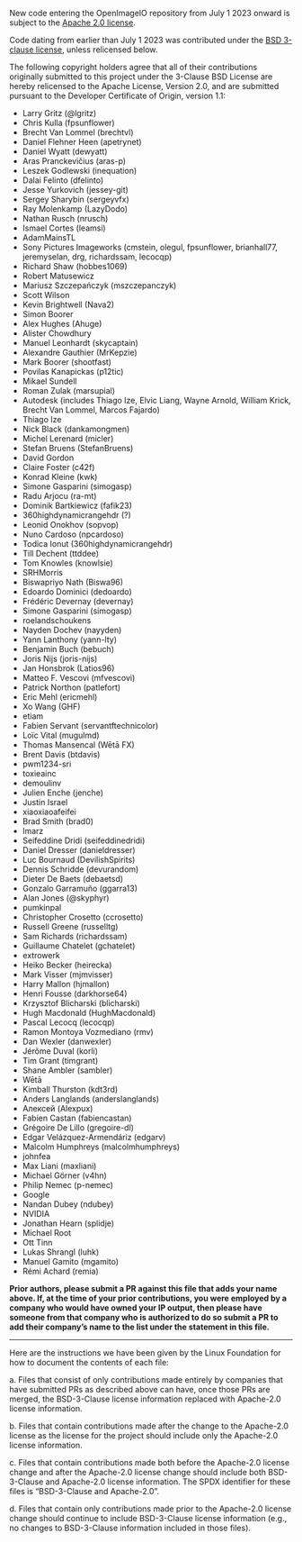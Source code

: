 New code entering the OpenImageIO repository from July 1 2023 onward is
subject to the [Apache 2.0 license](LICENSE.md).

Code dating from earlier than July 1 2023 was contributed under the [BSD
3-clause license](LICENSE-BSD-3-Clause.md), unless relicensed below.

The following copyright holders agree that all of their contributions
originally submitted to this project under the 3-Clause BSD License are hereby
relicensed to the Apache License, Version 2.0, and are submitted pursuant to
the Developer Certificate of Origin, version 1.1:

- Larry Gritz (@lgritz)
- Chris Kulla (fpsunflower)
- Brecht Van Lommel (brechtvl)
- Daniel Flehner Heen (apetrynet)
- Daniel Wyatt (dewyatt)
- Aras Pranckevičius (aras-p)
- Leszek Godlewski (inequation)
- Dalai Felinto (dfelinto)
- Jesse Yurkovich (jessey-git)
- Sergey Sharybin (sergeyvfx)
- Ray Molenkamp (LazyDodo)
- Nathan Rusch (nrusch)
- Ismael Cortes (leamsi)
- AdamMainsTL
- Sony Pictures Imageworks (cmstein, olegul, fpsunflower, brianhall77, jeremyselan, drg, richardssam, lecocqp)
- Richard Shaw (hobbes1069)
- Robert Matusewicz
- Mariusz Szczepańczyk (mszczepanczyk)
- Scott Wilson
- Kevin Brightwell (Nava2)
- Simon Boorer
- Alex Hughes (Ahuge)
- Alister Chowdhury
- Manuel Leonhardt (skycaptain)
- Alexandre Gauthier (MrKepzie)
- Mark Boorer (shootfast)
- Povilas Kanapickas (p12tic)
- Mikael Sundell
- Roman Zulak (marsupial)
- Autodesk (includes Thiago Ize, Elvic Liang, Wayne Arnold, William Krick, Brecht Van Lommel, Marcos Fajardo)
- Thiago Ize
- Nick Black (dankamongmen)
- Michel Lerenard (micler)
- Stefan Bruens (StefanBruens)
- David Gordon
- Claire Foster (c42f)
- Konrad Kleine (kwk)
- Simone Gasparini (simogasp)
- Radu Arjocu (ra-mt)
- Dominik Bartkiewicz (fafik23)
- 360highdynamicrangehdr (?)
- Leonid Onokhov (sopvop)
- Nuno Cardoso (npcardoso)
- Todica Ionut (360highdynamicrangehdr)
- Till Dechent (ttddee)
- Tom Knowles (knowlsie)
- SRHMorris
- Biswapriyo Nath (Biswa96)
- Edoardo Dominici (dedoardo)
- Frédéric Devernay (devernay)
- Simone Gasparini (simogasp)
- roelandschoukens
- Nayden Dochev (nayyden)
- Yann Lanthony (yann-lty)
- Benjamin Buch (bebuch)
- Joris Nijs (joris-nijs)
- Jan Honsbrok (Latios96)
- Matteo F. Vescovi (mfvescovi)
- Patrick Northon (patlefort)
- Eric Mehl (ericmehl)
- Xo Wang (GHF)
- etiam
- Fabien Servant (servantftechnicolor)
- Loïc Vital (mugulmd)
- Thomas Mansencal (Wētā FX)
- Brent Davis (btdavis)
- pwm1234-sri
- toxieainc
- demoulinv
- Julien Enche (jenche)
- Justin Israel
- xiaoxiaoafeifei
- Brad Smith (brad0)
- lmarz
- Seifeddine Dridi (seifeddinedridi)
- Daniel Dresser (danieldresser)
- Luc Bournaud (DevilishSpirits)
- Dennis Schridde (devurandom)
- Dieter De Baets (debaetsd)
- Gonzalo Garramuño (ggarra13)
- Alan Jones (@skyphyr)
- pumkinpal
- Christopher Crosetto (ccrosetto)
- Russell Greene (russelltg)
- Sam Richards (richardssam)
- Guillaume Chatelet (gchatelet)
- extrowerk
- Heiko Becker (heirecka)
- Mark Visser (mjmvisser)
- Harry Mallon (hjmallon)
- Henri Fousse (darkhorse64)
- Krzysztof Blicharski (blicharski)
- Hugh Macdonald (HughMacdonald)
- Pascal Lecocq (lecocqp)
- Ramon Montoya Vozmediano (rmv)
- Dan Wexler (danwexler)
- Jérôme Duval (korli)
- Tim Grant (timgrant)
- Shane Ambler (sambler)
- Wētā
- Kimball Thurston (kdt3rd)
- Anders Langlands (anderslanglands)
- Алексей (Alexpux)
- Fabien Castan (fabiencastan)
- Grégoire De Lillo (gregoire-dl)
- Edgar Velázquez-Armendáriz (edgarv)
- Malcolm Humphreys (malcolmhumphreys)
- johnfea
- Max Liani (maxliani)
- Michael Görner (v4hn)
- Philip Nemec (p-nemec)
- Google
- Nandan Dubey (ndubey)
- NVIDIA
- Jonathan Hearn (splidje)
- Michael Root
- Ott Tinn
- Lukas Shrangl (luhk)
- Manuel Gamito (mgamito)
- Rémi Achard (remia)

**Prior authors, please submit a PR against this file that adds your name
above. If, at the time of your prior contributions, you were employed by a
company who would have owned your IP output, then please have someone from
that company who is authorized to do so submit a PR to add their company’s
name to the list under the statement in this file.**


---

Here are the instructions we have been given by the Linux Foundation for how
to document the contents of each file:

a. Files that consist of only contributions made entirely by companies that
   have submitted PRs as described above can have, once those PRs are merged,
   the BSD-3-Clause license information replaced with Apache-2.0 license
   information.

b. Files that contain contributions made after the change to the Apache-2.0
   license as the license for the project should include only the Apache-2.0
   license information.

c. Files that contain contributions made both before the Apache-2.0 license
   change and after the Apache-2.0 license change should include both
   BSD-3-Clause and Apache-2.0 license information. The SPDX identifier for
   these files is “BSD-3-Clause and Apache-2.0”.

d. Files that contain only contributions made prior to the Apache-2.0 license
   change should continue to include BSD-3-Clause license information (e.g.,
   no changes to BSD-3-Clause information included in those files).
